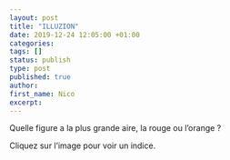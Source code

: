 ```yaml
---
layout: post
title: "ILLUZION"
date: 2019-12-24 12:05:00 +01:00
categories:
tags: []
status: publish
type: post
published: true
author:
first_name: Nico
excerpt:
---
```


<style>
#obj_container {
width: 50%;
margin: 0 auto;
}
@media (max-width: 600px) {
#obj_container {
width: 100%;
}
}
</style>

Quelle figure a la plus grande aire, la rouge ou l’orange ?

Cliquez sur l’image pour voir un indice.

<div id="obj_container">
<object width="10%" height="10%" data="/assets/illuzion/illuzion.svg"></object>
</div>
